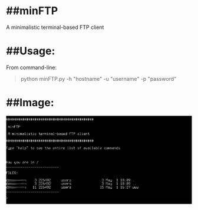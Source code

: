 ##minFTP
======

A minimalistic terminal-based FTP client

##Usage:
======

From command-line:

> python minFTP.py -h "hostname" -u "username" -p "password"

##Image:
======
![ScreenShot](image.jpg)


